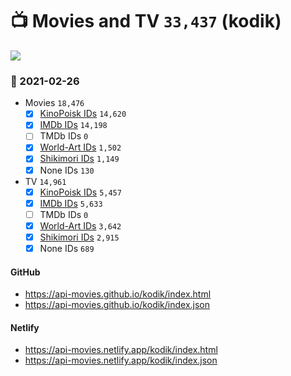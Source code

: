 # :tv: Movies and TV `33,437` (kodik)

<a href="https://API-Movies.github.io"><img src="https://API-Movies.github.io/banner.png?cache"></a>

### :date: 2021-02-26
- Movies `18,476`
  - [x] <a href="https://API-Movies.github.io/kodik/movie_kinopoisk_ids.json">KinoPoisk IDs</a> `14,620`
  - [x] <a href="https://API-Movies.github.io/kodik/movie_imdb_ids.json">IMDb IDs</a> `14,198`
  - [ ] TMDb IDs `0`
  - [x] <a href="https://API-Movies.github.io/kodik/movie_world_art_ids.json">World-Art IDs</a> `1,502`
  - [x] <a href="https://API-Movies.github.io/kodik/movie_shikimori_ids.json">Shikimori IDs</a> `1,149`
  - [x] None IDs `130`
- TV `14,961`
  - [x] <a href="https://API-Movies.github.io/kodik/tv_kinopoisk_ids.json">KinoPoisk IDs</a> `5,457`
  - [x] <a href="https://API-Movies.github.io/kodik/tv_imdb_ids.json">IMDb IDs</a> `5,633`
  - [ ] TMDb IDs `0`
  - [x] <a href="https://API-Movies.github.io/kodik/tv_world_art_ids.json">World-Art IDs</a> `3,642`
  - [x] <a href="https://API-Movies.github.io/kodik/tv_shikimori_ids.json">Shikimori IDs</a> `2,915`
  - [x] None IDs `689`
#### GitHub
- <a href='https://api-movies.github.io/kodik/index.html' target='_blank'>https://api-movies.github.io/kodik/index.html</a>
- <a href='https://api-movies.github.io/kodik/index.json' target='_blank'>https://api-movies.github.io/kodik/index.json</a>
#### Netlify
- <a href='https://api-movies.netlify.app/kodik/index.html' target='_blank'>https://api-movies.netlify.app/kodik/index.html</a>
- <a href='https://api-movies.netlify.app/kodik/index.json' target='_blank'>https://api-movies.netlify.app/kodik/index.json</a>
